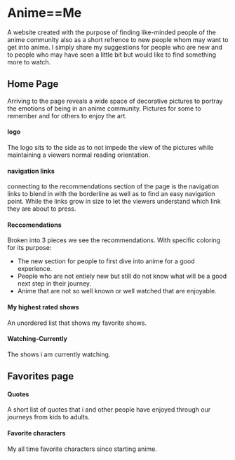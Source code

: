 # Anime==Me
A website created with the purpose of finding like-minded people of the anime community also as a short refrence to new people whom may want to get into anime. I simply share my suggestions for people who are new and to people who may have seen a little bit but would like to find something more to watch.

## Home Page
 Arriving to the page reveals a wide space of decorative pictures to portray the emotions of being in an anime community. Pictures for some to remember and for others to enjoy the art.

 #### logo
 The logo sits to the side as to not impede the view of the pictures while maintaining a viewers normal reading orientation.

 #### navigation links
 connecting to the recommendations section of the page is the navigation links to blend in with the borderline as well as to find an easy navigation point. While the links grow in size to let the viewers understand which link they are about to press.

 #### Reccomendations
 Broken into 3 pieces we see the recommendations. With specific coloring for its purpose:<br>
<ul>
<li>The new section for people to first dive into anime for a good experience.
<li>People who are not entiely new but still do not know what will be a good next step in their journey.
<li>Anime that are not so well known or well watched that are enjoyable.
</ul>
 
 #### My highest rated shows
 An unordered list that shows my favorite shows.

 #### Watching-Currently
 The shows i am currently watching.
 
 ## Favorites page
 #### Quotes
 A short list of quotes that i and other people have enjoyed through our journeys from kids to adults.
 #### Favorite characters
 My all time favorite characters since starting anime.





